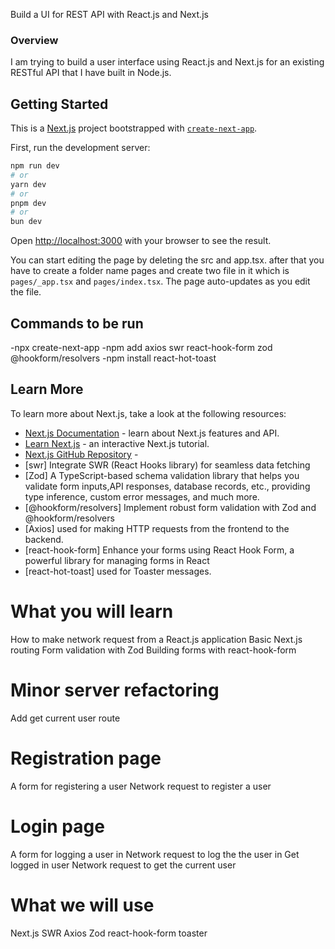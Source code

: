 Build a UI for REST API with React.js and Next.js

### Overview
I am trying to build a user interface using React.js and Next.js for an existing RESTful API that I have built in Node.js. 

## Getting Started
This is a [Next.js](https://nextjs.org/) project bootstrapped with [`create-next-app`](https://github.com/vercel/next.js/tree/canary/packages/create-next-app).


First, run the development server:

```bash
npm run dev
# or
yarn dev
# or
pnpm dev
# or
bun dev
```

Open [http://localhost:3000](http://localhost:3000) with your browser to see the result.

You can start editing the page by deleting the src and app.tsx. after that you have to create a folder name pages and create two file in it which is `pages/_app.tsx` and `pages/index.tsx`. The page auto-updates as you edit the file.

## Commands to be run 

-npx create-next-app <projectname> 
-npm add axios swr react-hook-form zod @hookform/resolvers
-npm install react-hot-toast


## Learn More

To learn more about Next.js, take a look at the following resources:

- [Next.js Documentation](https://nextjs.org/docs) - learn about Next.js features and API.
- [Learn Next.js](https://nextjs.org/learn) - an interactive Next.js tutorial.
- [Next.js GitHub Repository](https://github.com/vercel/next.js/) -
- [swr] Integrate SWR (React Hooks library) for seamless data fetching
- [Zod] A TypeScript-based schema validation library that helps you validate form inputs,API responses, database records, etc., providing type inference, custom error messages, and much more.
- [@hookform/resolvers] Implement robust form validation with Zod and @hookform/resolvers
- [Axios] used for making HTTP requests from the frontend to the backend.
- [react-hook-form]  Enhance your forms using React Hook Form, a powerful library for managing forms in React
- [react-hot-toast] used for Toaster messages.


# What you will learn
How to make network request from a React.js application
Basic Next.js routing
Form validation with Zod
Building forms with react-hook-form

# Minor server refactoring
Add get current user route

# Registration page
A form for registering a user
Network request to register a user
# Login page
A form for logging a user in
Network request to log the the user in
Get logged in user
Network request to get the current user

# What we will use
Next.js
SWR
Axios
Zod
react-hook-form
toaster
